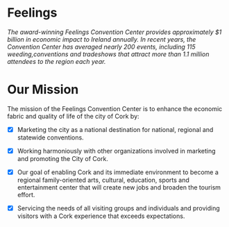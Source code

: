 # Feelings

_The award-winning Feelings Convention Center provides approximately $1 billion in economic impact to Ireland annually. In recent years, the Convention Center has averaged nearly 200 events, including 115 weeding,conventions and tradeshows that attract more than 1.1 million attendees to the region each year._

# Our Mission

The mission of the Feelings Convention Center is to enhance the economic fabric and quality of life of the city of Cork by:

- [x] Marketing the city as a national destination for national, regional and statewide conventions.

- [x] Working harmoniously with other organizations involved in marketing and promoting the City of Cork.

- [x] Our goal of enabling Cork and its immediate environment to become a regional family-oriented arts, cultural, education, sports and entertainment center that will create new jobs and broaden the tourism effort.

- [x] Servicing the needs of all visiting groups and individuals and providing visitors with a Cork experience that exceeds expectations.
